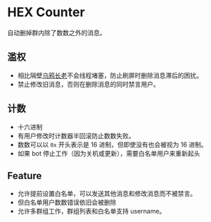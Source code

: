 # HEX Counter
自动删掉群内除了数数之外的消息。

## 滥权
* 相比隔壁[乌鸦长老](https://github.com/sorz/ahgroupbot)不会线程堵塞，防止刷屏时删除消息滞后的困扰。
* 禁止修改旧消息，否则在删除消息的同时禁言用户。

## 计数
* 十六进制
* 有用户修改时计数器半回滚防止数数失败。
* 数数可以以 `0x` 开头表示是 16 进制，但即使没有也会被视为 16 进制。
* 如果 bot 停止工作（因为关机或更新），需要白名单用户来重新起头

## Feature
* 允许提前设置白名单，可以发送其他消息和修改消息而不被禁言。
* 但白名单用户数数错误依旧会被删除
* 允许多群组工作，群组列表和白名单支持 username。
